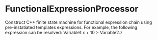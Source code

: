 # FunctionalExpressionProcessor
Construct C++ finite state machine for functional expression chain using pre-instatiated templates expressions.
For example, the following expression can be resolved:
 Variable1.x + 10 > Variable2.z
